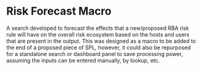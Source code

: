 # Risk Forecast Macro
A search developed to forecast the effects that a new/proposed RBA risk rule will have on the overall risk ecosystem based on the hosts and users that are present in the output.
This was designed as a macro to be added to the end of a proposed piece of SPL, however, it could also be repurposed for a standalone search or dashboard panel to save processing power, assuming the inputs can be entered manually, by lookup, etc.